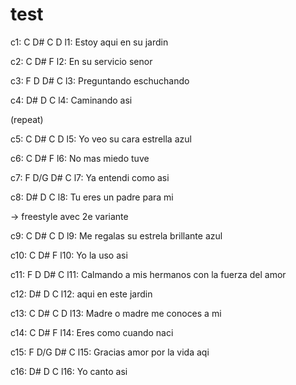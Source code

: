 ---
---

# test

c1:   C     D#    C     D
l1: Estoy aqui en su jardin

c2: C         D#     F
l2: En su servicio senor

c3: F     D     D#   C
l3: Preguntando eschuchando

c4: D#  D      C
l4: Caminando asi

(repeat)

c5:    C      D#     C       D
l5: Yo veo su cara estrella azul

c6: C        D#    F
l6: No mas miedo tuve

c7: F       D/G     D#    C
l7: Ya entendi    como asi

c8:    D#      D          C
l8: Tu eres un padre para mi

-> freestyle avec 2e variante

c9:      C          D#       C       D
l9: Me regalas su estrela brillante azul

c10: C     D#   F
l10: Yo la uso asi

c11:    F              D            D#          C
l11: Calmando a mis hermanos con la fuerza del amor

c12:   D#    D        C
l12: aqui en este jardin

c13: C       D#         C       D
l13: Madre o madre me conoces a mi

c14: C          D#       F
l14: Eres como cuando naci

c15: F       D/G         D#    C
l15: Gracias amor por la vida aqi

c16:    D#  D  C
l16: Yo canto asi

